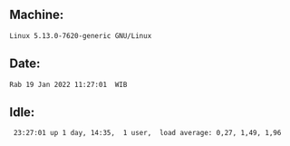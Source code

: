 ## Machine:
```
Linux 5.13.0-7620-generic GNU/Linux
```
## Date:
```
Rab 19 Jan 2022 11:27:01  WIB
```
## Idle:
```
 23:27:01 up 1 day, 14:35,  1 user,  load average: 0,27, 1,49, 1,96
```
